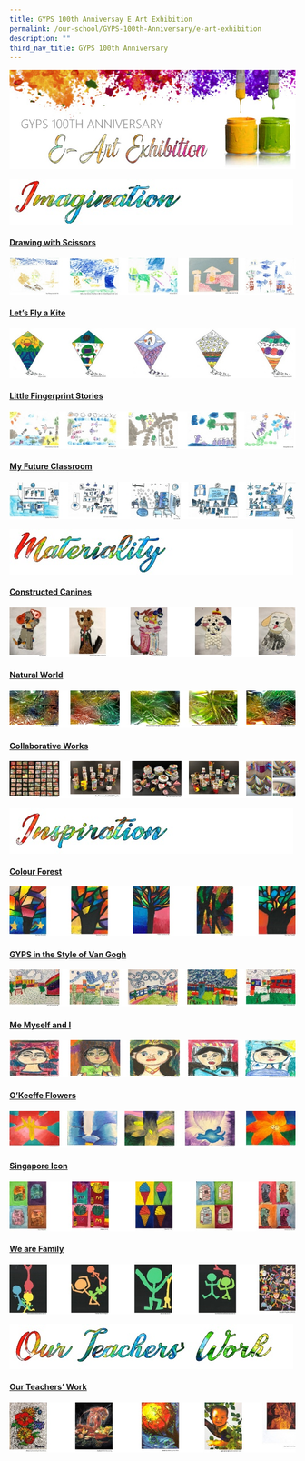 ```yaml
---
title: GYPS 100th Anniversay E Art Exhibition
permalink: /our-school/GYPS-100th-Anniversary/e-art-exhibition
description: ""
third_nav_title: GYPS 100th Anniversary
---
```

![](/images/e-Art-Exhibition-Banner_b.jpeg)

![](/images/imagination.jpeg)

#### [Drawing with Scissors](https://photos.app.goo.gl/5i2KJrsQDLmhEDuA9 "Drawing with Scissors")

[![](/images/ea1.jpeg)]()

#### [Let’s Fly a Kite](https://photos.app.goo.gl/3JaiuH2uTKAdomoHA "Let’s Fly a Kite")

[![](/images/ea2.jpeg)]()

#### [Little Fingerprint Stories](https://photos.app.goo.gl/basYK2FemJTGTp937 "Little Fingerprint Stories")

[![](/images/ea3.jpeg)]()

#### [My Future Classroom](https://photos.app.goo.gl/8rpTPGaXmoVuWBAXA "My Future Classroom")

[![](/images/ea4.jpeg)]()

![](/images/materiality.jpeg)

#### [Constructed Canines](https://photos.app.goo.gl/fckmokYaZb7NowdD9 "Constructed Canines")

[![](/images/ea5.jpeg)]()

#### [Natural World](https://photos.app.goo.gl/ydEnU7BmHHXEwANS7 "Natural World")

[![](/images/ea6.jpeg)]()

#### [Collaborative Works](https://photos.app.goo.gl/zzsshcZpCw69YvfH6 "Collaborative Works")

[![](/images/ea7.jpeg)]()

![](/images/inspiration.jpeg)

#### [Colour Forest](https://photos.app.goo.gl/voEaW55UfoQE272h9 "Colour Forest")

[![](/images/ea8.jpeg)]()

#### [GYPS in the Style of Van Gogh](https://photos.app.goo.gl/2nrMk9Q6xn3u9jUa8 "GYPS in the Style of Van Gogh")

[![](/images/ea9.jpeg)]()

#### [Me Myself and I](https://photos.app.goo.gl/Xw6VsJzPfX72fwBfA "Me Myself and I")

[![](/images/ea10.jpeg)]()

#### [O’Keeffe Flowers](https://photos.app.goo.gl/s3teSzrEs7vcKEWR6 "O’Keeffe Flowers")

[![](/images/ea11.jpeg)]()

#### [Singapore Icon](https://photos.app.goo.gl/niSSAo22oQs5caWn8 "Singapore Icon")

[![](/images/ea12.jpeg)]()

#### [We are Family](https://photos.app.goo.gl/r2WrFchHtNENXyfC9 "We are Family")

[![](/images/ea13.jpeg)]()

![](/images/teachers.jpeg)

#### [Our Teachers’ Work](https://photos.app.goo.gl/DMgqR54b9biB45iAA "Our Teachers’ Work")

[![](/images/ea14.jpeg)]()

